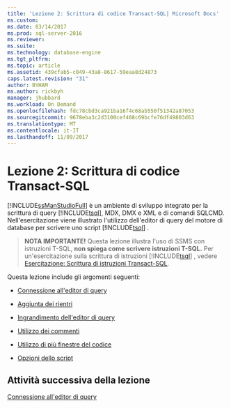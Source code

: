 ```yaml
---
title: 'Lezione 2: Scrittura di codice Transact-SQL| Microsoft Docs'
ms.custom: 
ms.date: 03/14/2017
ms.prod: sql-server-2016
ms.reviewer: 
ms.suite: 
ms.technology: database-engine
ms.tgt_pltfrm: 
ms.topic: article
ms.assetid: 439cfab5-c049-43a8-8617-59eaa8d24873
caps.latest.revision: "31"
author: BYHAM
ms.author: rickbyh
manager: jhubbard
ms.workload: On Demand
ms.openlocfilehash: fdc78cbd3ca921ba16f4c68ab550f51342a87053
ms.sourcegitcommit: 9678eba3c2d3100cef408c69bcfe76df49803d63
ms.translationtype: MT
ms.contentlocale: it-IT
ms.lasthandoff: 11/09/2017
---
```

# <a name="lesson-2-writing-transact-sql"></a>Lezione 2: Scrittura di codice Transact-SQL
[!INCLUDE[ssManStudioFull](../../includes/ssmanstudiofull-md.md)] è un ambiente di sviluppo integrato per la scrittura di query [!INCLUDE[tsql](../../includes/tsql-md.md)], MDX, DMX e XML e di comandi SQLCMD. Nell'esercitazione viene illustrato l'utilizzo dell'editor di query del motore di database per scrivere uno script [!INCLUDE[tsql](../../includes/tsql-md.md)] .  
  
>**NOTA IMPORTANTE!** Questa lezione illustra l'uso di SSMS con istruzioni T-SQL, **non spiega come scrivere istruzioni T-SQL.** Per un'esercitazione sulla scrittura di istruzioni [!INCLUDE[tsql](../../includes/tsql-md.md)] , vedere [Esercitazione: Scrittura di istruzioni Transact-SQL](../../t-sql/tutorial-writing-transact-sql-statements.md).  
  
Questa lezione include gli argomenti seguenti:  
  
-   [Connessione all'editor di query](https://msdn.microsoft.com/library/ms166753.aspx)  
  
-   [Aggiunta dei rientri](https://msdn.microsoft.com/library/ms170169.aspx)  
  
-   [Ingrandimento dell'editor di query](https://msdn.microsoft.com/library/ms166574.aspx)  
  
-   [Utilizzo dei commenti](https://msdn.microsoft.com/library/ms167042.aspx)  
  
-   [Utilizzo di più finestre del codice](https://msdn.microsoft.com/library/ms170692.aspx)  
  
-   [Opzioni dello script](https://msdn.microsoft.com/library/ms169684.aspx)  
  
 
## <a name="next-task-in-lesson"></a>Attività successiva della lezione  
[Connessione all'editor di query](../../tools/sql-server-management-studio/lesson-2-1-connecting-with-query-editor.md)  
  
  
  
